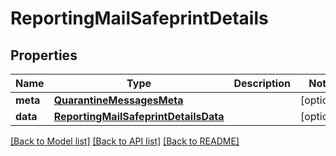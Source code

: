 # ReportingMailSafeprintDetails

## Properties
Name | Type | Description | Notes
------------ | ------------- | ------------- | -------------
**meta** | [**QuarantineMessagesMeta**](QuarantineMessagesMeta.md) |  | [optional] 
**data** | [**ReportingMailSafeprintDetailsData**](ReportingMailSafeprintDetailsData.md) |  | [optional] 

[[Back to Model list]](../README.md#documentation-for-models) [[Back to API list]](../README.md#documentation-for-api-endpoints) [[Back to README]](../README.md)

